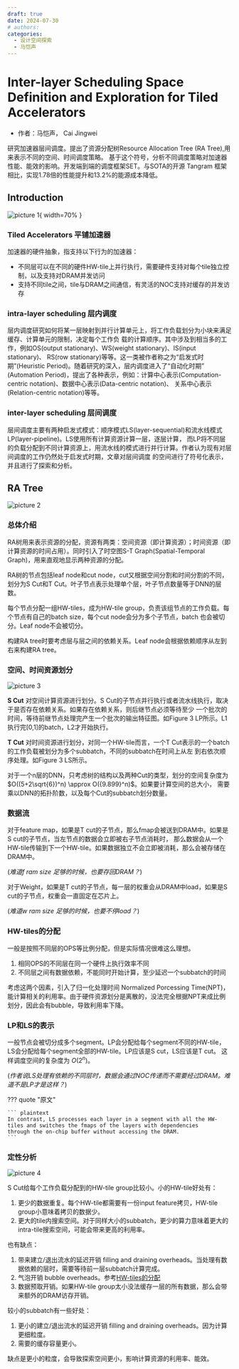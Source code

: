 ```yaml
---
draft: true 
date: 2024-07-30
# authors:
categories:
  - 设计空间探索
  - 马恺声
---
```


# Inter-layer Scheduling Space Definition and Exploration for Tiled Accelerators

- 作者：马恺声， Cai Jingwei

研究加速器层间调度。提出了资源分配树Resource Allocation Tree (RA Tree),用来表示不同的空间、时间调度策略。
基于这个符号，分析不同调度策略对加速器性能、能效的影响。开发端到端的调度框架SET。与SOTA的开源 Tangram 框架
相比，实现1.78倍的性能提升和13.2%的能源成本降低。

<!-- more -->

## Introduction

![picture 1](../pictures/Inter-layer%20Scheduling%20Space%20Definition%20and%20Exploration%20for%20Tiled%20Accelerators/41da0ba6a7dbe84f678a15619870e5dcd4ada9ed6db11c33a51a429dc800ee7a.png){ width=70% }

### Tiled Accelerators 平铺加速器

加速器的硬件抽象，指支持以下行为的加速器：

- 不同层可以在不同的硬件HW-tile上并行执行，需要硬件支持对每个tile独立控制，以及支持对DRAM并发访问
- 支持不同tile之间，tile与DRAM之间通信，有灵活的NOC支持对缓存的并发访存

### intra-layer scheduling 层内调度

层内调度研究如何将某一层映射到并行计算单元上，将工作负载划分为小块来满足缓存、计算单元的限制，决定每个工作负
载的计算顺序。其中涉及到相当多的工作，例如OS(output stationary)、WS(weight stationary)、IS(input stationary)、
RS(row stationary)等等。这一类被作者称之为“启发式时期”(Heuristic Period)。随着研究的深入，层内调度进入了“自动化时期”
(Automation Period)，提出了各种表示，例如：计算中心表示(Computation-centric notation)、数据中心表示(Data-centric notation)、
关系中心表示(Relation-centric notation)等等。

### inter-layer scheduling 层间调度

层间调度主要有两种启发式模式：顺序模式LS(layer-sequential)和流水线模式LP(layer-pipeline)。LS使用所有计算资源计算一层，逐层计算，
而LP将不同层的负载分配到不同计算资源上，用流水线的模式进行并行计算。作者认为现有对层间调度的工作仍然处于启发式时期，文章对层间调度
的空间进行了符号化表示，并且进行了探索和分析。

## RA Tree

![picture 2](../pictures/Inter-layer%20Scheduling%20Space%20Definition%20and%20Exploration%20for%20Tiled%20Accelerators/98bfdee695c1ce89951ef216629a16c0b0aaea5df86dfee8eab4f60d514e7994.png)  

### 总体介绍

RA树用来表示资源的分配，资源有两类：空间资源（即计算资源）；时间资源（即计算资源的时间占用）。同时引入了时空图S-T Graph(Spatial-Temporal
Graph)，用来直观地显示两种资源的分配。

RA树的节点包括leaf node和cut node，cut又根据空间分割和时间分割的不同，划分为S Cut和T Cut。叶子节点表示处理单个层，叶子节点数量等于DNN的层数。

每个节点分配一组HW-tiles，成为HW-tile group，负责该组节点的工作负载。每个节点有自己的batch size，每个cut node会分为多个子节点，batch
也会被切分。Leaf node不会被切分。

构建RA tree时要考虑层与层之间的依赖关系。Leaf node会根据依赖顺序从左到右来构建RA tree。

### 空间、时间资源划分

![picture 3](../pictures/Inter-layer%20Scheduling%20Space%20Definition%20and%20Exploration%20for%20Tiled%20Accelerators/faf10c2672a6e4c07f10dffffcbc251d3d4829f4ac285ee79dcaac5f79010d04.png)  

**S Cut** 对空间计算资源进行划分。S Cut的子节点并行执行或者流水线执行，取决于是否存在依赖关系。如果存在依赖关系，则后继节点必须等待至少
一个批次的时间，等待前继节点处理完产生一个批次的输出特征图。如Figure 3 LP所示。L1执行完[0,1]的batch，L2才开始执行。

**T Cut** 对时间资源进行划分，对同一个HW-tile而言，一个T Cut表示的一个batch的工作负载被划分为多个subbatch，不同的subbatch在时间上从左
到右依次顺序处理。如Figure 3 LS所示。

对于一个n层的DNN，只考虑树的结构以及两种Cut的类型，划分的空间复杂度为 $O((5+2\sqrt{6})^n) \approx O({9.899}^n)$。如果要计算空间的总大小，
需要乘以DNN的拓扑阶数，以及每个Cut的subbatch划分数量。

### 数据流

对于feature map，如果是T cut的子节点，那么fmap会被送到DRAM中。如果是S cut的子节点，当左节点的数据会立即被右子节点消耗时，
那么数据会从一个HW-tile传输到下一个HW-tile。如果数据独立不会立即被消耗，那么会被存储在DRAM中。

(*难道f ram size 足够的时候，也要存回DRAM？*)

对于Weight，如果是T cut的子节点，每一层的权重会从DRAM中load，如果是S cut的子节点，权重会一直固定在芯片上。

(*难道w ram size 足够的时候，也要不停load？*)

### HW-tiles的分配<a id="HW-tiles的分配"></a>

一般是按照不同层的OPS等比例分配，但是实际情况很难这么理想。

1. 相同OPS的不同层在同一个硬件上执行效率不同
2. 不同层之间有数据依赖，不能同时开始计算，至少延迟一个subbatch的时间

考虑这两个因素，引入了归一化处理时间 Normalized Porcessing Time(NPT)，能计算相关的利用率。由于硬件资源划分是离散的，没法完全根据NPT来成比例
划分，因此会有bubble，导致利用率下降。

### LP和LS的表示

一般节点会被切分成多个segment。LP会分配给每个segment不同的HW-tile，LS会分配给每个segment全部的HW-tile。LP应该是S cut，LS应该是T cut。
这样调度空间的复杂度为 $O(2^n)$。

(*作者说LS处理有依赖的不同层时，数据会通过NOC传递而不需要经过DRAM。难道不是LP才是这样？*)

??? quote "原文"

    ``` plaintext
    In contrast, LS processes each layer in a segment with all the HW-tiles and switches the fmaps of the layers with dependencies 
    through the on-chip buffer without accessing the DRAM.
    ```

### 定性分析

![picture 4](../pictures/Inter-layer%20Scheduling%20Space%20Definition%20and%20Exploration%20for%20Tiled%20Accelerators/53093a036b060eebb84319dd7d72e40ca48bb3df4a4cc449788fdd022916c394.png)  

S Cut给每个工作负载分配到的HW-tile group比较小。小的HW-tile好处有：

1. 更少的数据重复。每个HW-tile都需要有一份input feature拷贝，HW-tile group小意味着拷贝的数据少。
2. 更大的tile内搜索空间。对于同样大小的subbatch，更少的算力意味着更大的intra-tile搜索空间，可能会带来更高的利用率。

也有缺点：

1. 带来建立/退出流水的延迟开销 filling and draining overheads。当处理有数据依赖的层时，需要等待前一层subbatch计算完成。
2. 气泡开销 bubble overheads。参考[HW-tiles的分配](#HW-tiles的分配)
3. 数据预取开销。如果HW-tile group太小没法缓存一层的所有数据，那么会带来额外的DRAM访存开销。

较小的subbatch有一些好处：

1. 更小的建立/退出流水的延迟开销 filling and draining overheads。因为计算更细粒度。
2. 需要的缓存容量更小。

缺点是更小的粒度，会导致探索空间更小，影响计算资源的利用率、能效。


